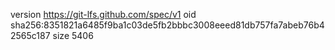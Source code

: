 version https://git-lfs.github.com/spec/v1
oid sha256:8351821a6485f9ba1c03de5fb2bbbc3008eeed81db757fa7abeb76b42565c187
size 5406
